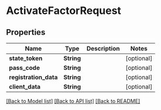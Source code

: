 # ActivateFactorRequest

## Properties
Name | Type | Description | Notes
------------ | ------------- | ------------- | -------------
**state_token** | **String** |  | [optional] 
**pass_code** | **String** |  | [optional] 
**registration_data** | **String** |  | [optional] 
**client_data** | **String** |  | [optional] 

[[Back to Model list]](../README.md#documentation-for-models) [[Back to API list]](../README.md#documentation-for-api-endpoints) [[Back to README]](../README.md)


